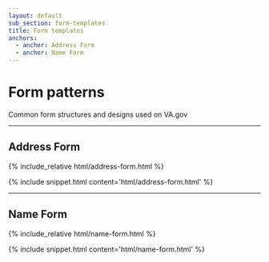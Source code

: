```yaml
---
layout: default
sub_section: form-templates
title: Form templates
anchors:
  - anchor: Address Form
  - anchor: Name Form
---
```


# Form patterns

<div class="va-introtext" markdown="1">
Common form structures and designs used on VA.gov
</div>

---

## Address Form

<div class="site-c-showcase">
{% include_relative html/address-form.html %}
</div>

{% include snippet.html content='html/address-form.html' %}

---

## Name Form

<div class="site-c-showcase">
{% include_relative html/name-form.html %}
</div>

{% include snippet.html content='html/name-form.html' %}
